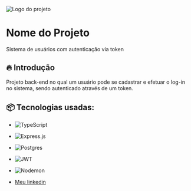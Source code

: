 
![Logo do projeto](https://res.cloudinary.com/practicaldev/image/fetch/s--6lA6uLLX--/c_imagga_scale,f_auto,fl_progressive,h_900,q_auto,w_1600/https://dev-to-uploads.s3.amazonaws.com/uploads/articles/q3i01paavbfdcs72ak1p.png)

# Nome do Projeto

Sistema de usuários com autenticação via token

## 🔥 Introdução

Projeto back-end no qual um usuário pode se cadastrar e efetuar o log-in no sistema, sendo autenticado através de um token.

## 📦 Tecnologias usadas:

* ![TypeScript](https://img.shields.io/badge/typescript-%23007ACC.svg?style=for-the-badge&logo=typescript&logoColor=white)
* ![Express.js](https://img.shields.io/badge/express.js-%23404d59.svg?style=for-the-badge&logo=express&logoColor=%2361DAFB)
* ![Postgres](https://img.shields.io/badge/postgres-%23316192.svg?style=for-the-badge&logo=postgresql&logoColor=white)
* ![JWT](https://img.shields.io/badge/JWT-black?style=for-the-badge&logo=JSON%20web%20tokens)
* ![Nodemon](https://img.shields.io/badge/NODEMON-%23323330.svg?style=for-the-badge&logo=nodemon&logoColor=%BBDEAD)


* [Meu linkedin](https://www.linkedin.com/in/felipe-fonseca-a9456b237/)
